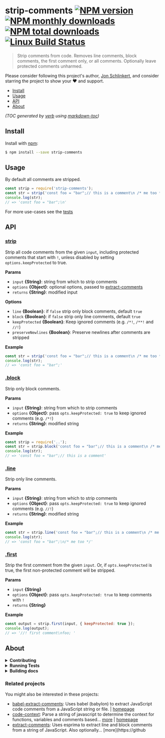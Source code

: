 # strip-comments [![NPM version](https://img.shields.io/npm/v/strip-comments.svg?style=flat)](https://www.npmjs.com/package/strip-comments) [![NPM monthly downloads](https://img.shields.io/npm/dm/strip-comments.svg?style=flat)](https://npmjs.org/package/strip-comments) [![NPM total downloads](https://img.shields.io/npm/dt/strip-comments.svg?style=flat)](https://npmjs.org/package/strip-comments) [![Linux Build Status](https://img.shields.io/travis/jonschlinkert/strip-comments.svg?style=flat&label=Travis)](https://travis-ci.org/jonschlinkert/strip-comments)

> Strip comments from code. Removes line comments, block comments, the first comment only, or all comments. Optionally leave protected comments unharmed.

Please consider following this project's author, [Jon Schlinkert](https://github.com/jonschlinkert), and consider starring the project to show your :heart: and support.

- [Install](#install)
- [Usage](#usage)
- [API](#api)
- [About](#about)

_(TOC generated by [verb](https://github.com/verbose/verb) using [markdown-toc](https://github.com/jonschlinkert/markdown-toc))_

## Install

Install with [npm](https://www.npmjs.com/):

```sh
$ npm install --save strip-comments
```

## Usage

By default all comments are stripped.

```js
const strip = require('strip-comments');
const str = strip('const foo = "bar";// this is a comment\n /* me too *\/');
console.log(str);
// => 'const foo = "bar";\n'
```

For more use-cases see the [tests](./test/test.js)

## API

### [strip](index.js#L34)

Strip all code comments from the given `input`, including protected comments that start with `!`, unless disabled by setting `options.keepProtected` to true.

**Params**

* `input` **{String}**: string from which to strip comments
* `options` **{Object}**: optional options, passed to [extract-comments](https://github.com/jonschlinkert/extract-comments)  
* `returns` **{String}**: modified input

**Options**

- `line` **{Boolean}**: if `false` strip only block comments, default `true`
- `block` **{Boolean}**: if `false` strip only line comments, default `true`
- `keepProtected` **{Boolean}**: Keep ignored comments (e.g. `/*!`, `/**!` and `//!`)
- `preserveNewlines` **{Boolean}**: Preserve newlines after comments are stripped

**Example**

```js
const str = strip('const foo = "bar";// this is a comment\n /* me too */');
console.log(str);
// => 'const foo = "bar";'
```

### [.block](index.js#L54)

Strip only block comments.

**Params**

* `input` **{String}**: string from which to strip comments
* `options` **{Object}**: pass `opts.keepProtected: true` to keep ignored comments (e.g. `/*!`)
* `returns` **{String}**: modified string

**Example**

```js
const strip = require('..');
const str = strip.block('const foo = "bar";// this is a comment\n /* me too */');
console.log(str);
// => 'const foo = "bar";// this is a comment'
```

### [.line](index.js#L73)

Strip only line comments.

**Params**

* `input` **{String}**: string from which to strip comments
* `options` **{Object}**: pass `opts.keepProtected: true` to keep ignored comments (e.g. `//!`)
* `returns` **{String}**: modified string

**Example**

```js
const str = strip.line('const foo = "bar";// this is a comment\n /* me too */');
console.log(str);
// => 'const foo = "bar";\n/* me too */'
```

### [.first](index.js#L93)

Strip the first comment from the given `input`. Or, if `opts.keepProtected` is true, the first non-protected comment will be stripped.

**Params**

* `input` **{String}**
* `options` **{Object}**: pass `opts.keepProtected: true` to keep comments with `!`
* `returns` **{String}**

**Example**

```js
const output = strip.first(input, { keepProtected: true });
console.log(output);
// => '//! first comment\nfoo; '
```

## About

<details>
<summary><strong>Contributing</strong></summary>

Pull requests and stars are always welcome. For bugs and feature requests, [please create an issue](../../issues/new).

</details>

<details>
<summary><strong>Running Tests</strong></summary>

Running and reviewing unit tests is a great way to get familiarized with a library and its API. You can install dependencies and run tests with the following command:

```sh
$ npm install && npm test
```

</details>

<details>
<summary><strong>Building docs</strong></summary>

_(This project's readme.md is generated by [verb](https://github.com/verbose/verb-generate-readme), please don't edit the readme directly. Any changes to the readme must be made in the [.verb.md](.verb.md) readme template.)_

To generate the readme, run the following command:

```sh
$ npm install -g verbose/verb#dev verb-generate-readme && verb
```

</details>

### Related projects

You might also be interested in these projects:

* [babel-extract-comments](https://www.npmjs.com/package/babel-extract-comments): Uses babel (babylon) to extract JavaScript code comments from a JavaScript string or file. | [homepage](https://github.com/jonschlinkert/babel-extract-comments "Uses babel (babylon) to extract JavaScript code comments from a JavaScript string or file.")
* [code-context](https://www.npmjs.com/package/code-context): Parse a string of javascript to determine the context for functions, variables and comments based… [more](https://github.com/jonschlinkert/code-context) | [homepage](https://github.com/jonschlinkert/code-context "Parse a string of javascript to determine the context for functions, variables and comments based on the code that follows.")
* [extract-comments](https://www.npmjs.com/package/extract-comments): Uses esprima to extract line and block comments from a string of JavaScript. Also optionally… [more](https://github